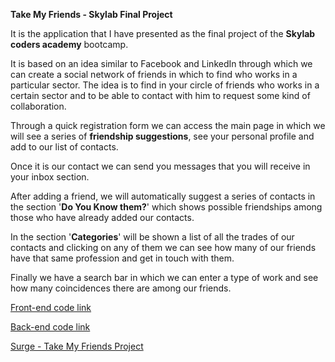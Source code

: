 **Take My Friends - Skylab Final Project**


It is the application that I have presented as the final project of the **Skylab coders academy** bootcamp.

It is based on an idea similar to Facebook and LinkedIn through which we can create a social network of friends in which to find who works in a particular sector. The idea is to find in your circle of friends who works in a certain sector and to be able to contact with him to request some kind of collaboration.

Through a quick registration form we can access the main page in which we will see a series of **friendship suggestions**, see your personal profile and add to our list of contacts.

Once it is our contact we can send you messages that you will receive in your inbox section.

After adding a friend, we will automatically suggest a series of contacts in the section '**Do You Know them?**' which shows possible friendships among those who have already added our contacts.

In the section '**Categories**' will be shown a list of all the trades of our contacts and clicking on any of them we can see how many of our friends have that same profession and get in touch with them.

Finally we have a search bar in which we can enter a type of work and see how many coincidences there are among our friends.

[Front-end code link](https://github.com/AgonisticKatai/take-my-friends)

[Back-end code link](https://github.com/AgonisticKatai/take-my-friends-backend)

[Surge - Take My Friends Project](http://takemyfriends.surge.sh/login)
